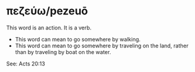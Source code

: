 # πεζεύω/pezeuō
This word is an action. It is a verb.
* This word can mean to go somewhere by walking.
* This word can mean to go somewhere by traveling on the land, rather than by traveling by boat on the water.

See: Acts 20:13
